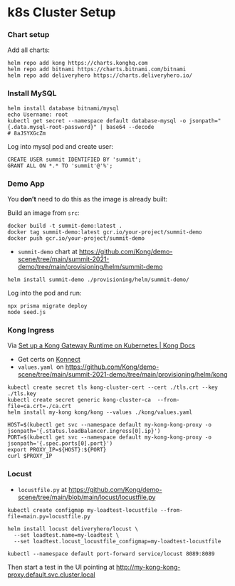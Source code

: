 # k8s Cluster Setup

### Chart setup

Add all charts:

```
helm repo add kong https://charts.konghq.com
helm repo add bitnami https://charts.bitnami.com/bitnami
helm repo add deliveryhero https://charts.deliveryhero.io/
```

### Install MySQL

```
helm install database bitnami/mysql
echo Username: root
kubectl get secret --namespace default database-mysql -o jsonpath="{.data.mysql-root-password}" | base64 --decode
# 8aJSYXGcZm
```

Log into mysql pod and create user:

```
CREATE USER summit IDENTIFIED BY 'summit';
GRANT ALL ON *.* TO 'summit'@'%';
```

### Demo App

You **don’t** need to do this as the image is already built:

Build an image from `src`:

```
docker build -t summit-demo:latest .
docker tag summit-demo:latest gcr.io/your-project/summit-demo
docker push gcr.io/your-project/summit-demo
```

- `summit-demo` chart at https://github.com/Kong/demo-scene/tree/main/summit-2021-demo/tree/main/provisioning/helm/summit-demo

```
helm install summit-demo ./provisioning/helm/summit-demo/
```

Log into the pod and run:

```
npx prisma migrate deploy
node seed.js
```

### Kong Ingress

Via [Set up a Kong Gateway Runtime on Kubernetes | Kong Docs](https://docs.konghq.com/konnect/runtime-manager/gateway-runtime-kubernetes/)

- Get certs on [Konnect](https://konnect.konghq.com/runtime-manager/5cae6e7a-1f61-405d-b259-4444ee9b2a05/configuration)
- `values.yaml `on https://github.com/Kong/demo-scene/tree/main/summit-2021-demo/tree/main/provisioning/helm/kong

```
kubectl create secret tls kong-cluster-cert --cert ./tls.crt --key ./tls.key
kubectl create secret generic kong-cluster-ca  --from-file=ca.crt=./ca.crt
helm install my-kong kong/kong --values ./kong/values.yaml
```

```
HOST=$(kubectl get svc --namespace default my-kong-kong-proxy -o jsonpath='{.status.loadBalancer.ingress[0].ip}')
PORT=$(kubectl get svc --namespace default my-kong-kong-proxy -o jsonpath='{.spec.ports[0].port}')
export PROXY_IP=${HOST}:${PORT}
curl $PROXY_IP
```

### Locust

- `locustfile.py` at https://github.com/Kong/demo-scene/tree/main/blob/main/locust/locustfile.py

```
kubectl create configmap my-loadtest-locustfile --from-file=main.py=locustfile.py

helm install locust deliveryhero/locust \
  --set loadtest.name=my-loadtest \
  --set loadtest.locust_locustfile_configmap=my-loadtest-locustfile

kubectl --namespace default port-forward service/locust 8089:8089
```

Then start a test in the UI pointing at http://my-kong-kong-proxy.default.svc.cluster.local
